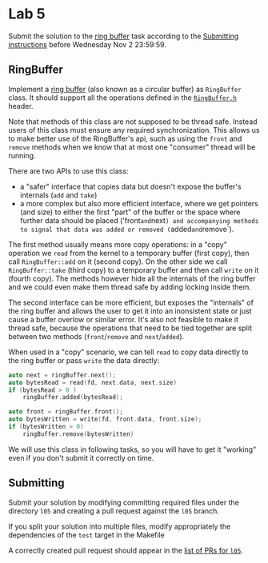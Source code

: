 Lab 5
=====

Submit the solution to the [ring buffer](#ringbuffer) task according to the
[Submitting instructions](#submitting) before Wednesday Nov 2 23:59:59.

RingBuffer
----------

Implement a [ring buffer](https://en.wikipedia.org/wiki/Circular_buffer)
(also known as a circular buffer) as `RingBuffer` class.
It should support all the operations defined in the
[`RingBuffer.h`](RingBuffer.h) header.

Note that methods of this class are not supposed to be thread safe.  Instead
users of this class must ensure any required synchronization. This allows us
to make better use of the RingBuffer's api, such as using the `front` and
`remove` methods when we know that at most one "consumer" thread will be
running.

There are two APIs to use this class:

- a "safer" interface that copies data but doesn't expose the buffer's internals
  (`add` and `take`)
- a more complex but also more efficient interface, where we get pointers (and
  size) to either the first "part" of the buffer or the space where further
  data should be placed ('front` and `next`) and accompanying methods to signal
  that data was added or removed (`added` and `remove`).

The first method usually means more copy operations: in a "copy" operation we
`read` from the kernel to a temporary buffer (first copy), then call
`RingBuffer::add` on it (second copy). On the other side we call
`RingBuffer::take` (third copy) to a temporary buffer and then call `write`
on it (fourth copy). The methods however hide all the internals of the ring
buffer and we could even make them thread safe by adding locking inside them.

The second interface can be more efficient, but exposes the "internals" of the
ring buffer and allows the user to get it into an inonsistent state or just
cause a buffer overlow or similar error. It's also not feasible to make it
thread safe, because the operations that need to be tied together are split
between two methods (`front`/`remove` and `next`/`added`).

When used in a "copy" scenario, we can tell `read` to copy data directly to the
ring buffer or pass `write` the data directly:

```c++
auto next = ringBuffer.next();
auto bytesRead = read(fd, next.data, next.size)
if (bytesRead > 0 )
    ringBuffer.added(bytesRead);
```

```c++
auto front = ringBuffer.front();
auto bytesWritten = write(fd, front.data, front.size);
if (bytesWritten > 0)
    ringBuffer.remove(bytesWritten)
```

We will use this class in following tasks, so you will have to get it "working"
even if you don't submit it correctly on time.

Submitting
----------

Submit your solution by modifying committing required files
under the directory `l05` and creating a pull request against the `l05` branch.

If you split your solution into multiple files, modify appropriately the
dependencies of the `test` target in the Makefile

A correctly created pull request should appear in the
[list of PRs for `l05`](https://github.com/pulls?utf8=%E2%9C%93&q=is%3Aopen+is%3Apr+user%3AFMFI-UK-2-AIN-118+base%3Al05).
